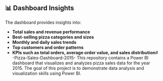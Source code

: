 ## 📊 Dashboard Insights
The dashboard provides insights into:
- **Total sales and revenue performance**
- **Best-selling pizza categories and sizes**
- **Monthly and daily sales trends**
- **Top customers and order patterns**
- **KPIs such as total orders, average order value, and sales distribution**# -Pizza-Sales-Dashboard-2015-
This repository contains a Power BI dashboard that visualizes and analyzes pizza sales data for the year 2015.   The goal of this project is to demonstrate data analysis and visualization skills using Power BI.
